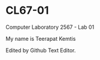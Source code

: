 # CL67-01

Computer Laboratory 2567 - Lab 01

My name is Teerapat Kemtis

Edited by Github Text Editor.
